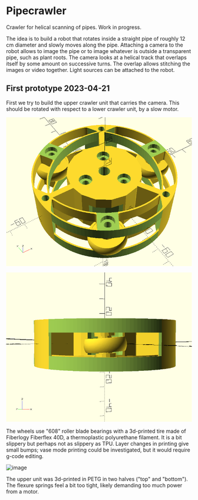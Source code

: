 # Pipecrawler
Crawler for helical scanning of pipes. Work in progress.

The idea is to build a robot that rotates inside a straight pipe of roughly 12 cm diameter and slowly moves along the pipe. Attaching a camera to the robot allows to image the pipe or to image whatever is outside a transparent pipe, such as plant roots. The camera looks at a helical track that overlaps itself by some amount on successive turns. The overlap allows stitching the images or video together. Light sources can be attached to the robot.

## First prototype 2023-04-21

First we try to build the upper crawler unit that carries the camera. This should be rotated with respect to a lower crawler unit, by a slow motor.

![image description](crawler1.png)

![image description](crawler2.png)

The wheels use "608" roller blade bearings with a 3d-printed tire made of Fiberlogy Fiberflex 40D, a thermoplastic polyurethane filament. It is a bit slippery but perhaps not as slippery as TPU. Layer changes in printing give small bumps; vase mode printing could be investigated, but it would require g-code editing.

![image](https://user-images.githubusercontent.com/60920087/233575127-6ddb9166-6b72-4d2e-974e-c1c463e9f9bc.png)

The upper unit was 3d-printed in PETG in two halves ("top" and "bottom"). The flexure springs feel a bit too tight, likely demanding too much power from a motor.
